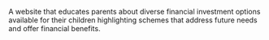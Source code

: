 A website that educates parents about diverse financial investment options available for their children highlighting schemes that address future needs and offer financial benefits.
